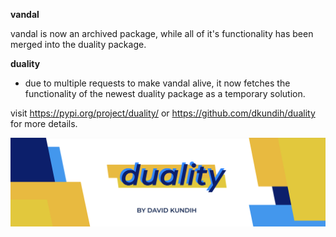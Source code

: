 **vandal** 

vandal is now an archived package, while all of it's functionality has been merged into the duality package.

**duality**

- due to multiple requests to make vandal alive, it now fetches the functionality of the newest duality package as a temporary solution.

visit https://pypi.org/project/duality/ or https://github.com/dkundih/duality for more details.

![duality-header](https://raw.githubusercontent.com/dkundih/duality/main/.logistics/duality.jpg)
